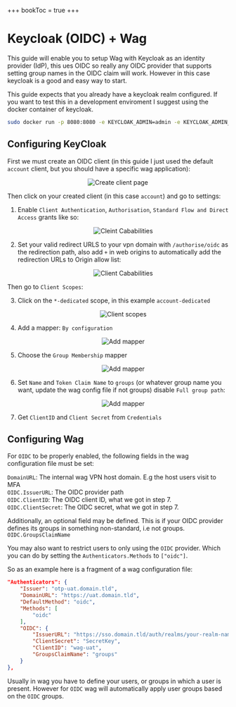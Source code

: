 +++
bookToc = true
+++

# Keycloak (OIDC) + Wag

This guide will enable you to setup Wag with Keycloak as an identity provider (IdP), this ues OIDC so really any OIDC provider that supports setting group names in the OIDC claim will work. 
However in this case keycloak is a good and easy way to start. 
  
  
This guide expects that you already have a keycloak realm configured. 
If you want to test this in a development enviroment I suggest using the docker container of keycloak.

```sh
sudo docker run -p 8080:8080 -e KEYCLOAK_ADMIN=admin -e KEYCLOAK_ADMIN_PASSWORD=admin quay.io/keycloak/keycloak:20.0.2 start-dev
```

## Configuring KeyCloak


First we must create an OIDC client (in this guide I just used the default `account` client, but you should have a specific wag application):


<div style="text-align:center">   
<img src="/img/keycloak/create_client.png" alt="Create client page" class="shadow">
</div>

Then click on your created client (in this case `account`) and go to settings:

1. Enable `Client Authentication`, `Authorisation`, `Standard Flow and Direct Access` grants like so:
    <div style="text-align:center">   
    <img src="/img/keycloak/settings_capability_config.png" alt="Cleint Cababilities" class="shadow">
    </div>

2. Set your valid redirect URLS to your vpn domain with `/authorise/oidc` as the redirection path, also add `+` in web origins to automatically add the redirection URLs to Origin allow list:
    <div style="text-align:center">   
    <img src="/img/keycloak/settings_redirects.png" alt="Client Cababilities" class="shadow">
    </div>

Then go to `Client Scopes`:

3. Click on the `*-dedicated` scope, in this example `account-dedicated`
    <div style="text-align:center">   
    <img src="/img/keycloak/client_scopes.png" alt="Client scopes" class="shadow">
    </div>

4. Add a mapper: `By configuration`
    <div style="text-align:center">   
    <img src="/img/keycloak/client_scopes_mapper.png" alt="Add mapper" class="shadow">
    </div>

5. Choose the `Group Membership` mapper
    <div style="text-align:center">   
    <img src="/img/keycloak/client_scopes_group_mapper.png" alt="Add mapper" class="shadow">
    </div>

6. Set `Name` and `Token Claim Name` to `groups` (or whatever group name you want, update the wag config file if not groups) disable `Full group path`:
    <div style="text-align:center">   
    <img src="/img/keycloak/set_token_claims.png" alt="Add mapper" class="shadow">
    </div>

7. Get `ClientID` and `Client Secret` from `Credentials`

## Configuring Wag

For `OIDC` to be properly enabled, the following fields in the wag configuration file must be set:  

`DomainURL`: The internal wag VPN host domain. E.g the host users visit to MFA  
`OIDC.IssuerURL`: The OIDC provider path  
`OIDC.ClientID`: The OIDC client ID, what we got in step 7.  
`OIDC.ClientSecret`: The OIDC secret, what we got in step 7.  

Additionally, an optional field may be defined. This is if your OIDC provider defines its groups in something non-standard, i.e not groups. 
`OIDC.GroupsClaimName`
  
  
You may also want to restrict users to only using the `OIDC` provider. Which you can do by setting the `Authenticators.Methods` to `["oidc"]`.

So as an example here is a fragment of a wag configuration file:
```json
"Authenticators": {                                                          
    "Issuer": "otp-uat.domain.tld",                                      
    "DomainURL": "https://uat.domain.tld",                               
    "DefaultMethod": "oidc",                                             
    "Methods": [                                                                                                                     
        "oidc"                                                               
    ],                                                                   
    "OIDC": {                                                            
        "IssuerURL": "https://sso.domain.tld/auth/realms/your-realm-name",    
        "ClientSecret": "SecretKey",              
        "ClientID": "wag-uat",                                       
        "GroupsClaimName": "groups"                                      
    }                                                                
}, 
```

Usually in wag you have to define your users, or groups in which a user is present. However for `OIDC` wag will automatically apply user groups based on the `OIDC` groups.
